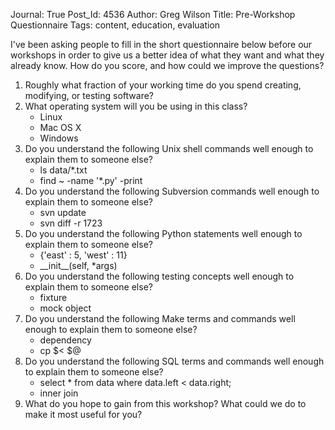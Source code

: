 Journal: True
Post_Id: 4536
Author: Greg Wilson
Title: Pre-Workshop Questionnaire
Tags: content, education, evaluation

<p>I've been asking people to fill in the short questionnaire below before our workshops in order to give us a better idea of what they want and what they already know.  How do you score, and how could we improve the questions?</p>
<ol>
<li>Roughly what fraction of your working time do you spend creating, modifying, or testing software?</li>
<li>What operating system will you be using in this class?
<ul>
<li>Linux</li>
<li>Mac OS X</li>
<li>Windows</li>
</ul>
</li>
<li>Do you understand the following Unix shell commands well enough to explain them to someone else?
<ul>
<li>ls data/*.txt</li>
<li>find ~ -name '*.py' -print</li>
</ul>
</li>
<li>Do you understand the following Subversion commands well enough to explain them to someone else?
<ul>
<li>svn update</li>
<li>svn diff -r 1723</li>
</ul>
</li>
<li>Do you understand the following Python statements well enough to explain them to someone else?
<ul>
<li>{'east' : 5, 'west' : 11}</li>
<li>__init__(self, *args)</li>
</ul>
</li>
<li>Do you understand the following testing concepts well enough to explain them to someone else?
<ul>
<li>fixture</li>
<li>mock object</li>
</ul>
</li>
<li>Do you understand the following Make terms and commands well enough to explain them to someone else?
<ul>
<li>dependency</li>
<li>cp $&lt; $@</li>
</ul>
</li>
<li>Do you understand the following SQL terms and commands well enough to explain them to someone else?
<ul>
<li>select * from data where data.left &lt; data.right;</li>
<li>inner join</li>
</ul>
</li>
<li>What do you hope to gain from this workshop? What could we do to make it most useful for you?</li>
</ol>
